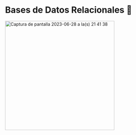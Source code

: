 # Bases de Datos Relacionales 🐬

<img width="357" alt="Captura de pantalla 2023-06-28 a la(s) 21 41 38" src="https://github.com/extjotabell/wave21-practicas/assets/133799616/0806a50c-2611-4f64-9d46-b602556b698f">
